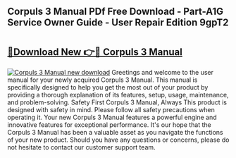 ## Corpuls 3 Manual PDf Free Download - Part-A1G Service Owner Guide - User Repair Edition 9gpT2

# <h2><a href="http://cf29333.oget.top/?id=Corpuls+3+Manual">🔗Download New 👉🔴 Corpuls 3 Manual</a></h2>

[![Corpuls 3 Manual new download](https://i.imgur.com/5g1atiW.png)](http://cf29333.oget.top/?id=Corpuls+3+Manual)
Greetings and welcome to the user manual for your newly acquired Corpuls 3 Manual. This manual is specifically designed to help you get the most out of your product by providing a thorough explanation of its features, setup, usage, maintenance, and problem-solving. Safety First Corpuls 3 Manual, Always This product is designed with safety in mind. Please follow all safety precautions when operating it. Your new Corpuls 3 Manual features a powerful engine and innovative features for exceptional performance. It's our hope that the Corpuls 3 Manual has been a valuable asset as you navigate the functions of your new product. Should you have any questions or concerns, please do not hesitate to contact our customer support team.
